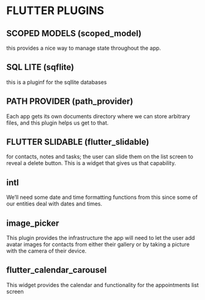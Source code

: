 # FLUTTER PLUGINS

## SCOPED MODELS (scoped_model)

this provides a nice way to manage state throughout the app.

## SQL LITE (sqflite)

this is a pluginf for the sqllite databases

## PATH PROVIDER (path_provider)

Each app gets its own documents directory where we can store arbitrary files, and this plugin helps us get to that.

## FLUTTER SLIDABLE (flutter_slidable)

for contacts, notes and tasks; the user can slide
them on the list screen to reveal a delete button. This is a widget that
gives us that capability.

## intl

We’ll need some date and time formatting functions from this since some of our entities deal with dates and times.

## image_picker

This plugin provides the infrastructure the app will need to let the user add avatar images for contacts from either their gallery or by taking a picture with the camera of their device.

## flutter_calendar_carousel

This widget provides the calendar and functionality for the appointments list screen


